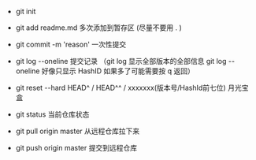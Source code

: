 - git init

- git add readme.md  多次添加到暂存区                    (尽量不要用 . )

- git commit -m 'reason'   一次性提交

- git log --oneline  提交记录                       （git log 显示全部版本的全部信息      git log --oneline 好像只显示 HashID         如果多了可能需要按 q 返回）

- git reset --hard HEAD^ / HEAD^^ / xxxxxxx(版本号/HashId前七位)     月光宝盒

- git status   当前仓库状态

- git pull origin master     从远程仓库拉下来

- git push origin master     提交到远程仓库